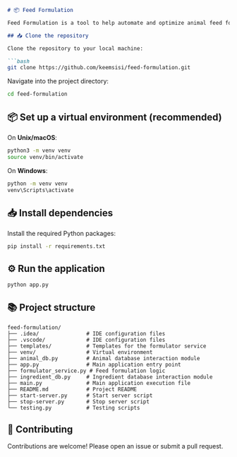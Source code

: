````markdown
# 📦 Feed Formulation

Feed Formulation is a tool to help automate and optimize animal feed formulations using mathematical models and algorithms.

## 📥 Clone the repository

Clone the repository to your local machine:

```bash
git clone https://github.com/keemsisi/feed-formulation.git
````

Navigate into the project directory:

```bash
cd feed-formulation
```

## 📦 Set up a virtual environment (recommended)

On **Unix/macOS**:

```bash
python3 -m venv venv
source venv/bin/activate
```

On **Windows**:

```bash
python -m venv venv
venv\Scripts\activate
```

## 📥 Install dependencies

Install the required Python packages:

```bash
pip install -r requirements.txt
```

## ⚙️ Run the application

```bash
python app.py
```

## 📚 Project structure

```
feed-formulation/
├── .idea/               # IDE configuration files
├── .vscode/             # IDE configuration files
├── templates/           # Templates for the formulator service
├── venv/                # Virtual environment
├── animal_db.py         # Animal database interaction module
├── app.py               # Main application entry point
├── formulator_service.py # Feed formulation logic
├── ingredient_db.py     # Ingredient database interaction module
├── main.py              # Main application execution file
├── README.md            # Project README
├── start-server.py      # Start server script
├── stop-server.py       # Stop server script
└── testing.py           # Testing scripts
```

## 💬 Contributing

Contributions are welcome! Please open an issue or submit a pull request.

